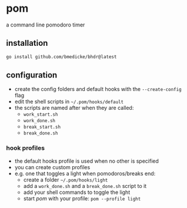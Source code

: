 # pom

a command line pomodoro timer

## installation

```sh
go install github.com/bmedicke/bhdr@latest
```
## configuration

* create the config folders and default hooks with the `--create-config` flag
* edit the shell scripts in `~/.pom/hooks/default`
* the scripts are named after when they are called:
  * `work_start.sh`
  * `work_done.sh`
  * `break_start.sh`
  * `break_done.sh`

### hook profiles

* the default hooks profile is used when no other is specified
* you can create custom profiles
* e.g. one that toggles a light when pomodoros/breaks end:
  * create a folder `~/.pom/hooks/light`
  * add a `work_done.sh` and a `break_done.sh` script to it
  * add your shell commands to toggle the light
  * start *pom* with your profile: `pom --profile light`
